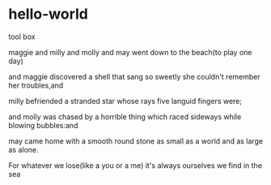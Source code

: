 # hello-world
tool box

maggie and milly and molly and may 
went down to the beach(to play one day)

and maggie discovered a shell that sang 
so sweetly she couldn't remember her troubles,and

milly befriended a stranded star
whose rays five languid fingers were;

and molly was chased by a horrible thing 
which raced sideways while blowing bubbles:and

may came home with a smooth round stone 
as small as a world and as large as alone.

For whatever we lose(like a you or a me) 
it's always ourselves we find in the sea 
